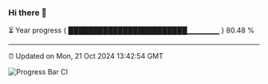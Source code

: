 ### Hi there 👋

⏳ Year progress { ████████████████████████▁▁▁▁▁▁ } 80.48 %

---

⏰ Updated on Mon, 21 Oct 2024 13:42:54 GMT

![Progress Bar CI](https://github.com/IshwaranRudhara/GIT-ACTION/workflows/Progress%20Bar%20CI/badge.svg)
